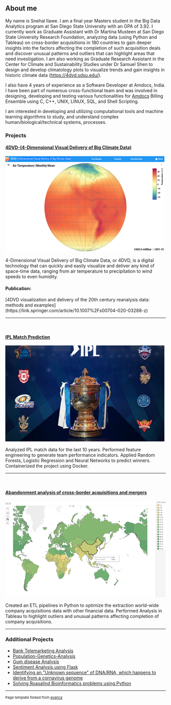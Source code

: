 ## About me
My name is Snehal Ilawe. I am a final year Masters student in the Big Data Analytics program at San Diego State University with an GPA of 3.92. I currently work as Graduate Assistant with Dr Martina Musteen  at San Diego State University Research Foundation, analyzing data (using Python and Tableau) on cross-border acquisitions in 180 countries to gain deeper insights into the factors affecting the completion of such acquisition deals and discover unusual patterns and outliers that can highlight areas that need investigation. I am also working as Graduate Research Assistant in the Center for Climate and Sustainability Studies under Dr Samuel Shen to design and develop climatology plots to visualize trends and gain insights in historic climate data (https://4dvd.sdsu.edu/).

I also have 4 years of experience as a Software Developer at Amdocs, India. I have been part of numerous cross-functional team and was involved in designing, developing and testing various functionalities for [Amdocs](https://www.amdocs.com/) Billing Ensemble using C, C++, UNIX, LINUX, SQL, and Shell Scripting.

I am interested in developing and utilizing computational tools and machine learning algorithms to study, and understand complex human/biological/technical systems, processes.  


### Projects 

<h4><a href="https://4dvd.sdsu.edu/">4DVD-(4-Dimensional Visual Delivery of Big Climate Data)</a></h4>
<img src="images/4DVD.png?raw=true" width="500" height="300"/>
     
 <p>4-Dimensional Visual Delivery of Big Climate Data, or 4DVD, is a digital technology that can quickly and easily visualize and deliver any kind of space-time data, ranging from air temperature to precipitation to wind speeds to even humidity.</p>
 
 <h4> Publication:</h4>
 [4DVD visualization and delivery of the 20th century reanalysis data: methods and examples](https://link.springer.com/article/10.1007%2Fs00704-020-03288-z)
     
---
  <br>

<h4><a href="https://github.com/snehaldhadge/IPL_Match_Prediction_using_Docker">IPL Match Prediction</a></h4>
   <img src="images/IPL.png?raw=true" width="500" height="300"/>
  
 <p>Analyzed IPL match data for the last 10 years.
        Performed feature engineering to generate team performance indicators.
        Applied Random Forests, Logistic Regression and Neural Networks to predict winners.
        Containerized the project using Docker.</p>
 
---
<br>
<h4><a href="https://github.com/snehaldhadge/Rain_Project">Abandonment analysis of cross-border acquisitions and mergers</a></h4>
   <img src="bmi_2016.png?raw=true" width="600" height="300"/>
  
 <p>
          Created an ETL pipelines in Python to optimize the extraction world-wide company acquisitions data with other financial data.
          Performed Analysis in Tableau to highlight outliers and unusual patterns affecting completion of company acquisitions. 
 </p>

---

### Additional Projects

- [Bank Telemarketing Analysis](https://github.com/snehaldhadge/Bank_Telemarketing_Python)
- [Population-Genetics-Analysis](https://github.com/snehaldhadge/Population-Genetics-Analysis)
- [Gum disease Analysis](https://github.com/snehaldhadge/Gum_Disease_Machine_learning)
- [Sentiment Analysis using Flask](https://github.com/snehaldhadge/SentimentAnlysis_using_Flask)
- [Identifying an "Unknown sequence" of DNA/RNA, which happens to derive from a cornavirus genome](https://github.com/snehaldhadge/BioInformatics)
- [Solving Roasalind Bioinformatics problems using Python](https://github.com/snehaldhadge/Rosalind_BioInformatics)






---
<p style="font-size:11px">Page template forked from <a href="https://github.com/evanca/quick-portfolio">evanca</a></p>
<!-- Remove above link if you don't want to attibute -->
